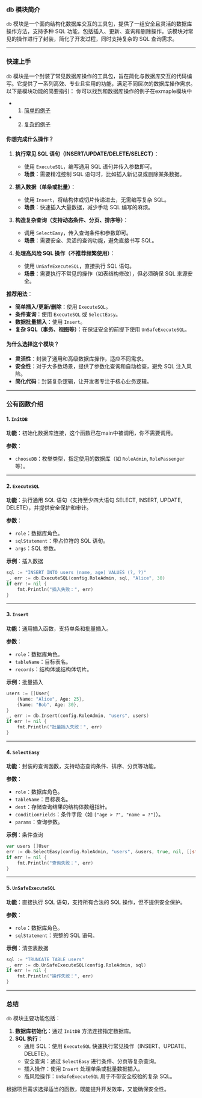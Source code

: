 ### db 模块简介

`db` 模块是一个面向结构化数据库交互的工具包，提供了一组安全且灵活的数据库操作方法，支持多种 SQL 功能，包括插入、更新、查询和删除操作。该模块对常见的操作进行了封装，简化了开发过程，同时支持复杂的 SQL 查询需求。

---

### 快速上手

`db` 模块是一个封装了常见数据库操作的工具包，旨在简化与数据库交互的代码编写。它提供了一系列高效、专业且实用的功能，满足不同层次的数据库操作需求。以下是模块功能的简要指引：
你可以找到和数据库操作的例子在exmaple模块中
- 1. [简单的例子](https://github.com/Cortantse/AdminSchoolBus/blob/main/example/example_simple.go)
- 2. [复杂的例子](https://github.com/Cortantse/AdminSchoolBus/blob/main/example/example_complicated.go)

#### 你想完成什么操作？

1. **执行常见 SQL 语句（INSERT/UPDATE/DELETE/SELECT）**：  
   - 使用 `ExecuteSQL`，编写通用 SQL 语句并传入参数即可。
   - **场景**：需要精准控制 SQL 语句时，比如插入新记录或删除某条数据。

2. **插入数据（单条或批量）**：  
   - 使用 `Insert`，将结构体或切片传递进去，无需编写复杂 SQL。
   - **场景**：快速插入大量数据，减少手动 SQL 编写的麻烦。

3. **构造复杂查询（支持动态条件、分页、排序等）**：  
   - 调用 `SelectEasy`，传入查询条件和参数即可。
   - **场景**：需要安全、灵活的查询功能，避免直接书写 SQL。

4. **处理高风险 SQL 操作（不推荐频繁使用）**：  
   - 使用 `UnSafeExecuteSQL`，直接执行 SQL 语句。
   - **场景**：需要执行不常见的操作（如表结构修改），但必须确保 SQL 来源安全。

**推荐用法**：
- **简单插入/更新/删除**：使用 `ExecuteSQL`。
- **条件查询**：使用 `ExecuteSQL` 或 `SelectEasy`。
- **数据批量插入**：使用 `Insert`。
- **复杂 SQL（事务、视图等）**：在保证安全的前提下使用 `UnSafeExecuteSQL`。


#### 为什么选择这个模块？

- **灵活性**：封装了通用和高级数据库操作，适应不同需求。
- **安全性**：对于大多数场景，提供了参数化查询和自动检查，避免 SQL 注入风险。
- **简化代码**：封装复杂逻辑，让开发者专注于核心业务逻辑。

---

### 公有函数介绍

#### 1. `InitDB`

**功能**：初始化数据库连接，这个函数已在main中被调用，你不需要调用。

**参数**：
- `chooseDB`：枚举类型，指定使用的数据库（如 `RoleAdmin`, `RolePassenger` 等）。




---

#### 2. `ExecuteSQL`

**功能**：执行通用 SQL 语句（支持至少四大语句 SELECT, INSERT, UPDATE, DELETE），并提供安全保护和审计。

**参数**：
- `role`：数据库角色。
- `sqlStatement`：带占位符的 SQL 语句。
- `args`：SQL 参数。

**示例**：插入数据
```go
sql := "INSERT INTO users (name, age) VALUES (?, ?)"
_, err := db.ExecuteSQL(config.RoleAdmin, sql, "Alice", 30)
if err != nil {
    fmt.Println("插入失败：", err)
}
```

---

#### 3. `Insert`

**功能**：通用插入函数，支持单条和批量插入。

**参数**：
- `role`：数据库角色。
- `tableName`：目标表名。
- `records`：结构体或结构体切片。

**示例**：批量插入
```go
users := []User{
    {Name: "Alice", Age: 25},
    {Name: "Bob", Age: 30},
}
_, err := db.Insert(config.RoleAdmin, "users", users)
if err != nil {
    fmt.Println("批量插入失败：", err)
}
```

---

#### 4. `SelectEasy`

**功能**：封装的查询函数，支持动态查询条件、排序、分页等功能。

**参数**：
- `role`：数据库角色。
- `tableName`：目标表名。
- `dest`：存储查询结果的结构体数组指针。
- `conditionFields`：条件字段（如 `["age > ?", "name = ?"]`）。
- `params`：查询参数。

**示例**：条件查询
```go
var users []User
err := db.SelectEasy(config.RoleAdmin, "users", &users, true, nil, []string{"age > ?"}, []interface{}{20}, "age ASC", 10, 0, "", "")
if err != nil {
    fmt.Println("查询失败：", err)
}
```

---

#### 5. `UnSafeExecuteSQL`

**功能**：直接执行 SQL 语句，支持所有合法的 SQL 操作，但不提供安全保护。

**参数**：
- `role`：数据库角色。
- `sqlStatement`：完整的 SQL 语句。

**示例**：清空表数据
```go
sql := "TRUNCATE TABLE users"
_, err := db.UnSafeExecuteSQL(config.RoleAdmin, sql)
if err != nil {
    fmt.Println("操作失败：", err)
}
```

---

### 总结

`db` 模块主要功能包括：

1. **数据库初始化**：通过 `InitDB` 方法连接指定数据库。
2. **SQL 执行**：
   - 通用 SQL：使用 `ExecuteSQL` 快速执行常见操作（INSERT、UPDATE、DELETE）。
   - 安全查询：通过 `SelectEasy` 进行条件、分页等复杂查询。
   - 插入操作：使用 `Insert` 处理单条或批量数据插入。
   - 高风险操作：`UnSafeExecuteSQL` 用于不带安全校验的复杂 SQL。

根据项目需求选择适当的函数，既能提升开发效率，又能确保安全性。
